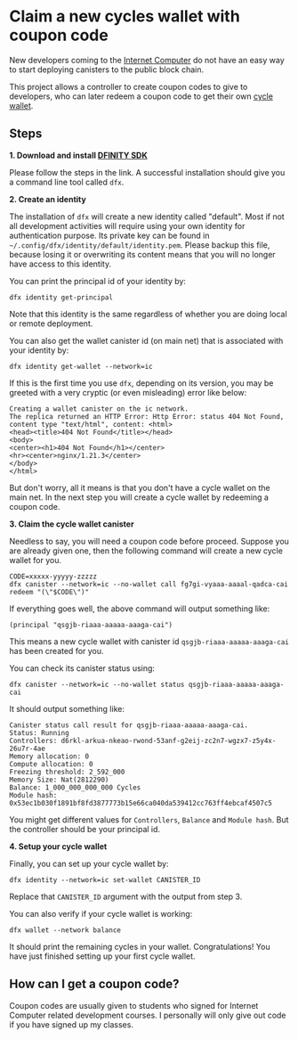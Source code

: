 # Claim a new cycles wallet with coupon code

New developers coming to the [Internet Computer] do not have an easy way to start deploying canisters to the public block chain.

This project allows a controller to create coupon codes to give to developers, who can later redeem a coupon code to get their own [cycle wallet].

## Steps

**1. Download and install [DFINITY SDK]**

Please follow the steps in the link.
A successful installation should give you a command line tool called `dfx`.

**2. Create an identity**

The installation of `dfx` will create a new identity called "default".
Most if not all development activities will require using your own identity for authentication purpose.
Its private key can be found in `~/.config/dfx/identity/default/identity.pem`.
Please backup this file, because losing it or overwriting its content means that you will no longer have access to this identity.

You can print the principal id of your identity by:
```
dfx identity get-principal
```

Note that this identity is the same regardless of whether you are doing local or remote deployment.

You can also get the wallet canister id (on main net) that is associated with your identity by:

```
dfx identity get-wallet --network=ic
```

If this is the first time you use `dfx`, depending on its version, you may be greeted with a very cryptic (or even misleading) error like below:

```
Creating a wallet canister on the ic network.
The replica returned an HTTP Error: Http Error: status 404 Not Found, content type "text/html", content: <html>
<head><title>404 Not Found</title></head>
<body>
<center><h1>404 Not Found</h1></center>
<hr><center>nginx/1.21.3</center>
</body>
</html>
```

But don't worry, all it means is that you don't have a cycle wallet on the main net.
In the next step you will create a cycle wallet by redeeming a coupon code.

**3. Claim the cycle wallet canister**

Needless to say, you will need a coupon code before proceed.
Suppose you are already given one, then the following command will create a new cycle wallet for you.

```
CODE=xxxxx-yyyyy-zzzzz
dfx canister --network=ic --no-wallet call fg7gi-vyaaa-aaaal-qadca-cai redeem "(\"$CODE\")"
```

If everything goes well, the above command will output something like:

```
(principal "qsgjb-riaaa-aaaaa-aaaga-cai")
```

This means a new cycle wallet with canister id `qsgjb-riaaa-aaaaa-aaaga-cai` has been created for you.

You can check its canister status using:

```
dfx canister --network=ic --no-wallet status qsgjb-riaaa-aaaaa-aaaga-cai
```

It should output something like:

```
Canister status call result for qsgjb-riaaa-aaaaa-aaaga-cai.
Status: Running
Controllers: d6rkl-arkua-nkeao-rwond-53anf-g2eij-zc2n7-wgzx7-z5y4x-26u7r-4ae
Memory allocation: 0
Compute allocation: 0
Freezing threshold: 2_592_000
Memory Size: Nat(2812290)
Balance: 1_000_000_000_000 Cycles
Module hash: 0x53ec1b030f1891bf8fd3877773b15e66ca040da539412cc763ff4ebcaf4507c5
```

You might get different values for `Controllers`, `Balance` and `Module hash`.
But the controller should be your principal id.

**4. Setup your cycle wallet**

Finally, you can set up your cycle wallet by:

```
dfx identity --network=ic set-wallet CANISTER_ID
```

Replace that `CANISTER_ID` argument with the output from step 3.

You can also verify if your cycle wallet is working:

```
dfx wallet --network balance
```

It should print the remaining cycles in your wallet.
Congratulations! You have just finished setting up your first cycle wallet.

## How can I get a coupon code?

Coupon codes are usually given to students who signed for Internet Computer related development courses.
I personally will only give out code if you have signed up my classes.

[Internet Computer]: https://internetcomputer.org
[DFINITY SDK]: https://smartcontracts.org
[cycle wallet]: https://smartcontracts.org/docs/developers-guide/default-wallet.html
